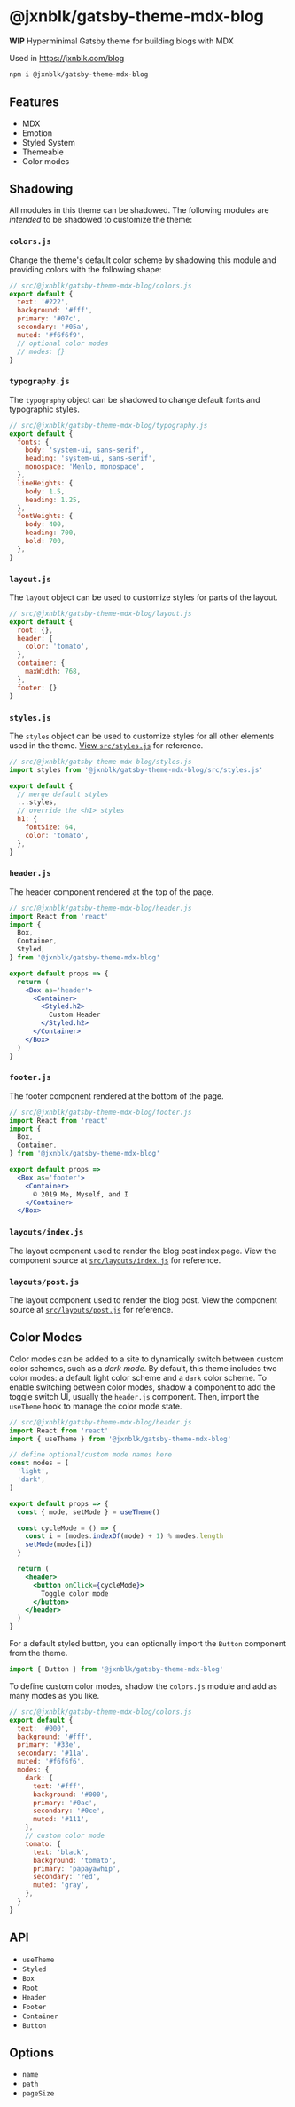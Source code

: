 
# @jxnblk/gatsby-theme-mdx-blog

**WIP**
Hyperminimal Gatsby theme for building blogs with MDX

Used in https://jxnblk.com/blog

```sh
npm i @jxnblk/gatsby-theme-mdx-blog
```

## Features

- MDX
- Emotion
- Styled System
- Themeable
- Color modes

## Shadowing

All modules in this theme can be shadowed.
The following modules are *intended* to be shadowed to customize the theme:

### `colors.js`

Change the theme's default color scheme by shadowing this module and providing colors with the following shape:

```js
// src/@jxnblk/gatsby-theme-mdx-blog/colors.js
export default {
  text: '#222',
  background: '#fff',
  primary: '#07c',
  secondary: '#05a',
  muted: '#f6f6f9',
  // optional color modes
  // modes: {}
}
```

### `typography.js`

The `typography` object can be shadowed to change default fonts and typographic styles.

```js
// src/@jxnblk/gatsby-theme-mdx-blog/typography.js
export default {
  fonts: {
    body: 'system-ui, sans-serif',
    heading: 'system-ui, sans-serif',
    monospace: 'Menlo, monospace',
  },
  lineHeights: {
    body: 1.5,
    heading: 1.25,
  },
  fontWeights: {
    body: 400,
    heading: 700,
    bold: 700,
  },
}
```

### `layout.js`

The `layout` object can be used to customize styles for parts of the layout.

```js
// src/@jxnblk/gatsby-theme-mdx-blog/layout.js
export default {
  root: {},
  header: {
    color: 'tomato',
  },
  container: {
    maxWidth: 768,
  },
  footer: {}
}
```

### `styles.js`

The `styles` object can be used to customize styles for all other elements used in the theme.
[View `src/styles.js`](/src/styles.js) for reference.

```js
// src/@jxnblk/gatsby-theme-mdx-blog/styles.js
import styles from '@jxnblk/gatsby-theme-mdx-blog/src/styles.js'

export default {
  // merge default styles
  ...styles,
  // override the <h1> styles
  h1: {
    fontSize: 64,
    color: 'tomato',
  },
}
```

### `header.js`

The header component rendered at the top of the page.

```jsx
// src/@jxnblk/gatsby-theme-mdx-blog/header.js
import React from 'react'
import {
  Box,
  Container,
  Styled,
} from '@jxnblk/gatsby-theme-mdx-blog'

export default props => {
  return (
    <Box as='header'>
      <Container>
        <Styled.h2>
          Custom Header
        </Styled.h2>
      </Container>
    </Box>
  )
}
```

### `footer.js`

The footer component rendered at the bottom of the page.

```jsx
// src/@jxnblk/gatsby-theme-mdx-blog/footer.js
import React from 'react'
import {
  Box,
  Container,
} from '@jxnblk/gatsby-theme-mdx-blog'

export default props =>
  <Box as='footer'>
    <Container>
      © 2019 Me, Myself, and I
    </Container>
  </Box>
```

### `layouts/index.js`

The layout component used to render the blog post index page.
View the component source at [`src/layouts/index.js`](src/layouts/index.js) for reference.

### `layouts/post.js`

The layout component used to render the blog post.
View the component source at [`src/layouts/post.js`](src/layouts/post.js) for reference.

## Color Modes

Color modes can be added to a site to dynamically switch between custom color schemes, such as a *dark mode*.
By default, this theme includes two color modes: a default light color scheme and a `dark` color scheme.
To enable switching between color modes, shadow a component to add the toggle switch UI, usually the `header.js` component.
Then, import the `useTheme` hook to manage the color mode state.

```jsx
// src/@jxnblk/gatsby-theme-mdx-blog/header.js
import React from 'react'
import { useTheme } from '@jxnblk/gatsby-theme-mdx-blog'

// define optional/custom mode names here
const modes = [
  'light',
  'dark',
]

export default props => {
  const { mode, setMode } = useTheme()

  const cycleMode = () => {
    const i = (modes.indexOf(mode) + 1) % modes.length
    setMode(modes[i])
  }

  return (
    <header>
      <button onClick={cycleMode}>
        Toggle color mode
      </button>
    </header>
  )
}
```

For a default styled button, you can optionally import the `Button` component from the theme.

```js
import { Button } from '@jxnblk/gatsby-theme-mdx-blog'
```

To define custom color modes, shadow the `colors.js` module and add as many modes as you like.

```js
// src/@jxnblk/gatsby-theme-mdx-blog/colors.js
export default {
  text: '#000',
  background: '#fff',
  primary: '#33e',
  secondary: '#11a',
  muted: '#f6f6f6',
  modes: {
    dark: {
      text: '#fff',
      background: '#000',
      primary: '#0ac',
      secondary: '#0ce',
      muted: '#111',
    },
    // custom color mode
    tomato: {
      text: 'black',
      background: 'tomato',
      primary: 'papayawhip',
      secondary: 'red',
      muted: 'gray',
    },
  }
}
```

## API

- `useTheme`
- `Styled`
- `Box`
- `Root`
- `Header`
- `Footer`
- `Container`
- `Button`

## Options

- `name`
- `path`
- `pageSize`

